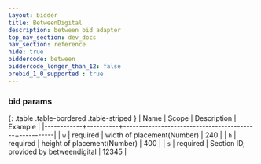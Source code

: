 ```yaml
---
layout: bidder
title: BetweenDigital
description: between bid adapter
top_nav_section: dev_docs
nav_section: reference
hide: true
biddercode: between
biddercode_longer_than_12: false
prebid_1_0_supported : true
---
```


### bid params

{: .table .table-bordered .table-striped }
| Name       | Scope    | Description                               | Example   |
|------------+----------+-------------------------------------------+-----------|
| `w`        | required | width of placement(Number)                | 240       |
| `h`        | required | height of placement(Number)               | 400       |
| `s`        | required | Section ID, provided by betweendigital    | 12345     |
